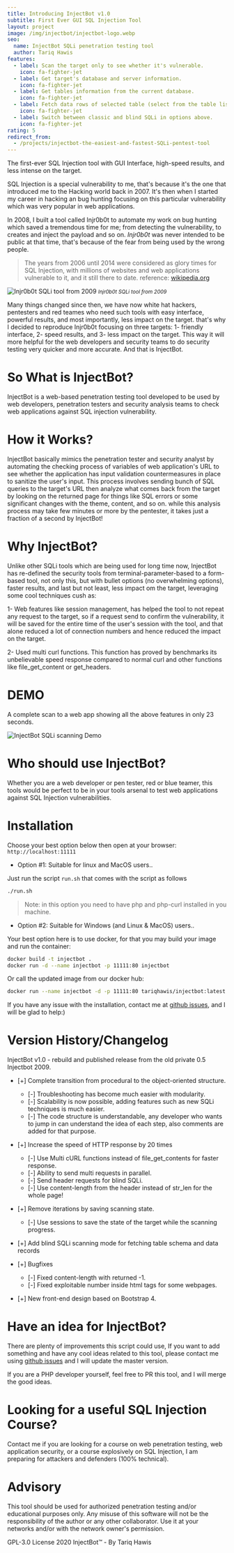 ```yaml
---
title: Introducing InjectBot v1.0
subtitle: First Ever GUI SQL Injection Tool
layout: project
image: /img/injectbot/injectbot-logo.webp
seo:
  name: InjectBot SQLi penetration testing tool
  author: Tariq Hawis
features:
  - label: Scan the target only to see whether it's vulnerable.
    icon: fa-fighter-jet
  - label: Get target's database and server information.
    icon: fa-fighter-jet
  - label: Get tables information from the current database.
    icon: fa-fighter-jet
  - label: Fetch data rows of selected table (select from the table list saved previously).
    icon: fa-fighter-jet
  - label: Switch between classic and blind SQLi in options above.
    icon: fa-fighter-jet
rating: 5
redirect_from:
  - /projects/injectbot-the-easiest-and-fastest-SQLi-pentest-tool
---
```


The first-ever SQL Injection tool with GUI Interface, high-speed results, and less intense on the target.

SQL Injection is a special vulnerability to me, that's because it's the one that introduced me to the Hacking world back in 2007. It's then when I started my career in hacking an bug hunting focusing on this particular vulnerability which was very popular in web applications.

In 2008, I built a tool called Injr0b0t to automate my work on bug hunting which saved a tremendous time for me; from detecting the vulnerability, to creates and inject the payload and so on. _Injr0b0t_ was never intended to be public at that time, that's because of the fear from being used by the wrong people.

> The years from 2006 until 2014 were considered as glory times for SQL Injection, with millions of websites and web applications vulnerable to it, and it still there to date. reference: [wikipedia.org](https://en.wikipedia.org/wiki/SQL_injection#Examples)

![Injr0b0t SQLi tool from 2009](/img/injectbot/injrobot.webp)
<small>_Injr0b0t SQLi tool from 2009_</small>

Many things changed since then, we have now white hat hackers, pentesters and red teames who need such tools with easy interface, powerful results, and most importantly, less impact on the target. that's why I decided to reproduce Injr0b0t focusing on three targets: 1- friendly interface, 2- speed results, and 3- less impact on the target. This way it will more helpful for the web developers and security teams to do security testing very quicker and more accurate. And that is InjectBot.

# So What is InjectBot?

InjectBot is a web-based penetration testing tool developed to be used by web developers, penetration testers and security analysis teams to check web applications against SQL injection vulnerability.

# How it Works?

InjectBot basically mimics the penetration tester and security analyst by automating the checking process of variables of web application's URL to see whether the application has input validation countermeasures in place to sanitize the user's input. This process involves sending bunch of SQL queries to the target's URL then analyze what comes back from the target by looking on the returned page for things like SQL errors or some significant changes with the theme, content, and so on. while this analysis process may take few minutes or more by the pentester, it takes just a fraction of a second by InjectBot!

# Why InjectBot?

Unlike other SQLi tools which are being used for long time now, InjectBot has re-defined the security tools from terminal-parameter-based to a form-based tool, not only this, but with bullet options (no overwhelming options), faster results, and last but not least, less impact om the target, leveraging some cool techniques cush as:

1- Web features like session management, has helped the tool to not repeat any request to the target, so if a request send to confirm the vulnerability, it will be saved for the entire time of the user's session with the tool, and that alone reduced a lot of connection numbers and hence reduced the impact on the target.

2- Used multi curl functions. This function has proved by benchmarks its unbelievable speed response compared to normal curl and other functions like file_get_content or get_headers.

# DEMO

A complete scan to a web app showing all the above features in only 23 seconds.

![InjectBot SQLi scanning Demo](https://www.tariqhawis.com/img/injectbot/injectbot-demo.gif)

# Who should use InjectBot?

Whether you are a web developer or pen tester, red or blue teamer, this tools would be perfect to be in your tools arsenal to test web applications against SQL Injection vulnerabilities.

# Installation

Choose your best option below then open at your browser: `http://localhost:11111`

- Option #1: Suitable for linux and MacOS users..

Just run the script `run.sh` that comes with the script as follows

```bash
./run.sh
```

> Note: in this option you need to have php and php-curl installed in you machine.

- Option #2: Suitable for Windows (and Linux & MacOS) users..

Your best option here is to use docker, for that you may build your image and run the container:

```bash
docker build -t injectbot .
docker run -d --name injectbot -p 11111:80 injectbot
```

Or call the updated image from our docker hub:

```bash
docker run --name injectbot -d -p 11111:80 tariqhawis/injectbot:latest
```

If you have any issue with the installation, contact me at [github issues](https://github.com/tariqhawis/injectbot/issues), and I will be glad to help:)

# Version History/Changelog

InjectBot v1.0 - rebuild and published release from the old private 0.5 Injectbot 2009.

- [+] Complete transition from procedural to the object-oriented structure.

  - [-] Troubleshooting has become much easier with modularity.
  - [-] Scalability is now possible, adding features such as new SQLi techniques is much easier.
  - [-] The code structure is understandable, any developer who wants to jump in can understand the idea of each step, also comments are added for that purpose.

- [+] Increase the speed of HTTP response by 20 times

  - [-] Use Multi cURL functions instead of file_get_contents for faster response.
  - [-] Ability to send multi requests in parallel.
  - [-] Send header requests for blind SQLi.
  - [-] Use content-length from the header instead of str_len for the whole page!

- [+] Remove iterations by saving scanning state.

  - [-] Use sessions to save the state of the target while the scanning progress.

- [+] Add blind SQLi scanning mode for fetching table schema and data records

- [+] Bugfixes

  - [-] Fixed content-length with returned -1.
  - [-] Fixed exploitable number inside html tags for some webpages.

- [+] New front-end design based on Bootstrap 4.

# Have an idea for InjectBot?

There are plenty of improvements this script could use, If you want to add something and have any cool ideas related to this tool, please contact me using [github issues](https://github.com/tariqhawis/injectbot/issues) and I will update the master version.

If you are a PHP developer yourself, feel free to PR this tool, and I will merge the good ideas.

# Looking for a useful SQL Injection Course?

Contact me if you are looking for a course on web penetration testing, web application security, or a course explosively on SQL Injection, I am preparing for attackers and defenders (100% technical).

# Advisory

This tool should be used for authorized penetration testing and/or educational purposes only.
Any misuse of this software will not be the responsibility of the author or any other collaborator.
Use it at your networks and/or with the network owner's permission.

GPL-3.0 License 2020 InjectBot&trade; - By Tariq Hawis
